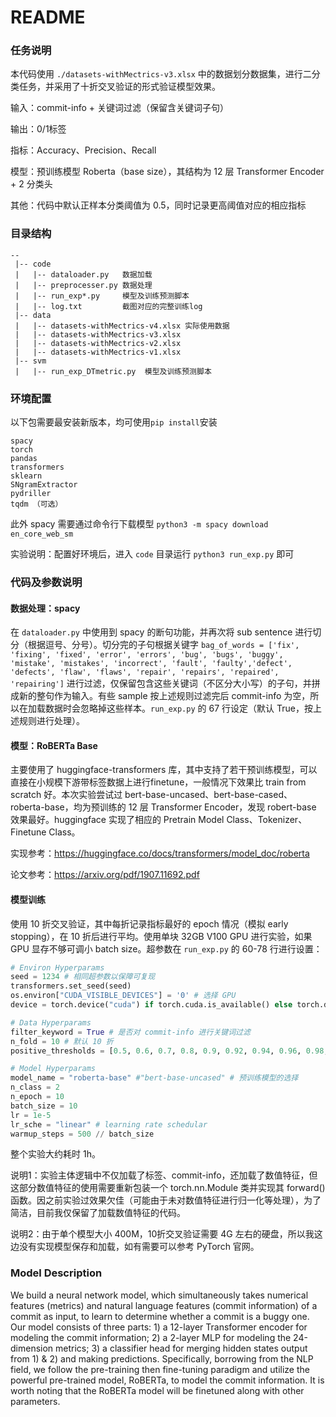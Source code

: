 # README

### 任务说明

本代码使用 `./datasets-withMectrics-v3.xlsx` 中的数据划分数据集，进行二分类任务，并采用了十折交叉验证的形式验证模型效果。

输入：commit-info + 关键词过滤（保留含关键词子句）

输出：0/1标签

指标：Accuracy、Precision、Recall

模型：预训练模型 Roberta（base size），其结构为 12 层 Transformer Encoder + 2 分类头

其他：代码中默认正样本分类阈值为 0.5，同时记录更高阈值对应的相应指标



### 目录结构

```
--
 |-- code
 |   |-- dataloader.py   数据加载
 |   |-- preprocesser.py 数据处理
 |   |-- run_exp*.py     模型及训练预测脚本
 |   |-- log.txt         截图对应的完整训练log
 |-- data
 |   |-- datasets-withMectrics-v4.xlsx 实际使用数据
 |   |-- datasets-withMectrics-v3.xlsx
 |   |-- datasets-withMectrics-v2.xlsx
 |   |-- datasets-withMectrics-v1.xlsx
 |-- svm
 |   |-- run_exp_DTmetric.py  模型及训练预测脚本
```



### 环境配置

以下包需要最安装新版本，均可使用`pip install`安装

```
spacy
torch
pandas
transformers
sklearn
SNgramExtractor
pydriller
tqdm （可选）
```

此外 spacy 需要通过命令行下载模型 `python3 -m spacy download en_core_web_sm`

实验说明：配置好环境后，进入 `code` 目录运行 `python3 run_exp.py` 即可



### 代码及参数说明

#### 数据处理：spacy

在 `dataloader.py` 中使用到 spacy 的断句功能，并再次将 sub sentence 进行切分（根据逗号、分号）。切分完的子句根据关键字 `bag_of_words = ['fix', 'fixing', 'fixed', 'error', 'errors', 'bug', 'bugs', 'buggy', 'mistake', 'mistakes', 'incorrect', 'fault', 'faulty','defect', 'defects', 'flaw', 'flaws', 'repair', 'repairs', 'repaired', 'repairing']` 进行过滤，仅保留包含这些关键词（不区分大小写）的子句，并拼成新的整句作为输入。有些 sample 按上述规则过滤完后 commit-info 为空，所以在加载数据时会忽略掉这些样本。`run_exp.py` 的 67 行设定（默认 True，按上述规则进行处理）。

#### 模型：RoBERTa Base

主要使用了 huggingface-transformers 库，其中支持了若干预训练模型，可以直接在小规模下游带标签数据上进行finetune，一般情况下效果比 train from scratch 好。本次实验尝试过 bert-base-uncased、bert-base-cased、roberta-base，均为预训练的 12 层 Transformer Encoder，发现 robert-base 效果最好。huggingface 实现了相应的 Pretrain Model Class、Tokenizer、Finetune Class。

实现参考：https://huggingface.co/docs/transformers/model_doc/roberta

论文参考：https://arxiv.org/pdf/1907.11692.pdf

#### 模型训练

使用 10 折交叉验证，其中每折记录指标最好的 epoch 情况（模拟 early stopping），在 10 折后进行平均。使用单块 32GB V100 GPU 进行实验，如果 GPU 显存不够可调小 batch size。超参数在 `run_exp.py` 的 60-78 行进行设置：

```python
# Environ Hyperparams
seed = 1234 # 相同超参数以保障可复现
transformers.set_seed(seed)
os.environ["CUDA_VISIBLE_DEVICES"] = '0' # 选择 GPU
device = torch.device("cuda") if torch.cuda.is_available() else torch.device("cpu")

# Data Hyperparams
filter_keyword = True # 是否对 commit-info 进行关键词过滤
n_fold = 10 # 默认 10 折
positive_thresholds = [0.5, 0.6, 0.7, 0.8, 0.9, 0.92, 0.94, 0.96, 0.98, 0.99] # 需要监控指标的分类阈值

# Model Hyperparams
model_name = "roberta-base" #"bert-base-uncased" # 预训练模型的选择
n_class = 2 
n_epoch = 10
batch_size = 10
lr = 1e-5
lr_sche = "linear" # learning rate schedular
warmup_steps = 500 // batch_size
```

整个实验大约耗时 1h。

说明1：实验主体逻辑中不仅加载了标签、commit-info，还加载了数值特征，但这部分数值特征的使用需要重新包装一个 torch.nn.Module 类并实现其 forward() 函数。因之前实验过效果欠佳（可能由于未对数值特征进行归一化等处理），为了简洁，目前我仅保留了加载数值特征的代码。

说明2：由于单个模型大小 400M，10折交叉验证需要 4G 左右的硬盘，所以我这边没有实现模型保存和加载，如有需要可以参考 PyTorch 官网。



### Model Description

We build a neural network model, which simultaneously takes numerical features (metrics) and natural language features (commit information) of a commit as input, to learn to determine whether a commit is a buggy one. Our model consists of three parts: 1) a 12-layer Transformer encoder for modeling the commit information; 2) a 2-layer MLP for modeling the 24-dimension metrics; 3) a classifier head for merging hidden states output from 1) & 2) and making predictions. Specifically, borrowing from the NLP field, we follow the pre-training then fine-tuning paradigm and utilize the powerful pre-trained model, RoBERTa, to model the commit information. It is worth noting that the RoBERTa model will be finetuned along with other parameters. 

